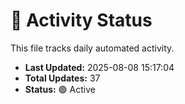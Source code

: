 # 🤖 Activity Status

This file tracks daily automated activity.

- **Last Updated:** 2025-08-08 15:17:04
- **Total Updates:** 37
- **Status:** 🟢 Active
